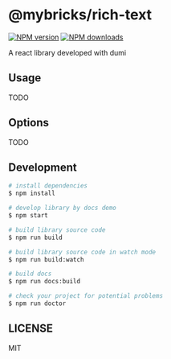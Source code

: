 # @mybricks/rich-text

[![NPM version](https://img.shields.io/npm/v/@mybricks/rich-text.svg?style=flat)](https://npmjs.org/package/@mybricks/rich-text)
[![NPM downloads](http://img.shields.io/npm/dm/@mybricks/rich-text.svg?style=flat)](https://npmjs.org/package/@mybricks/rich-text)

A react library developed with dumi

## Usage

TODO

## Options

TODO

## Development

```bash
# install dependencies
$ npm install

# develop library by docs demo
$ npm start

# build library source code
$ npm run build

# build library source code in watch mode
$ npm run build:watch

# build docs
$ npm run docs:build

# check your project for potential problems
$ npm run doctor
```

## LICENSE

MIT
